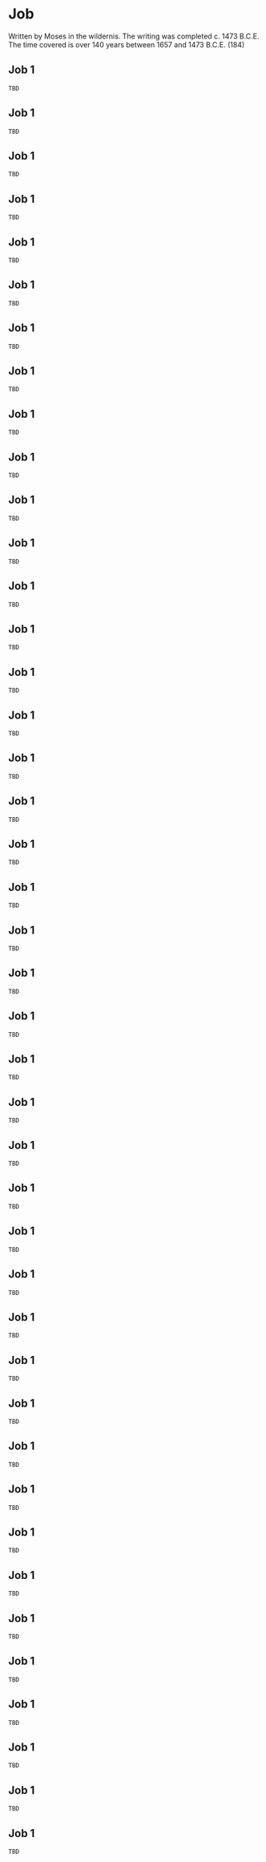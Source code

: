 # Job

Written by Moses in the wildernis. The writing was completed c. 1473 B.C.E. The time covered is over 140 years between 1657 and 1473 B.C.E. (184)

## Job 1

```
TBD
```


## Job 1

```
TBD
```


## Job 1

```
TBD
```


## Job 1

```
TBD
```


## Job 1

```
TBD
```


## Job 1

```
TBD
```


## Job 1

```
TBD
```


## Job 1

```
TBD
```


## Job 1

```
TBD
```


## Job 1

```
TBD
```


## Job 1

```
TBD
```


## Job 1

```
TBD
```


## Job 1

```
TBD
```


## Job 1

```
TBD
```


## Job 1

```
TBD
```


## Job 1

```
TBD
```


## Job 1

```
TBD
```


## Job 1

```
TBD
```


## Job 1

```
TBD
```


## Job 1

```
TBD
```


## Job 1

```
TBD
```


## Job 1

```
TBD
```


## Job 1

```
TBD
```


## Job 1

```
TBD
```


## Job 1

```
TBD
```


## Job 1

```
TBD
```


## Job 1

```
TBD
```


## Job 1

```
TBD
```


## Job 1

```
TBD
```


## Job 1

```
TBD
```


## Job 1

```
TBD
```


## Job 1

```
TBD
```


## Job 1

```
TBD
```


## Job 1

```
TBD
```


## Job 1

```
TBD
```


## Job 1

```
TBD
```


## Job 1

```
TBD
```


## Job 1

```
TBD
```


## Job 1

```
TBD
```


## Job 1

```
TBD
```


## Job 1

```
TBD
```


## Job 1

```
TBD
```


